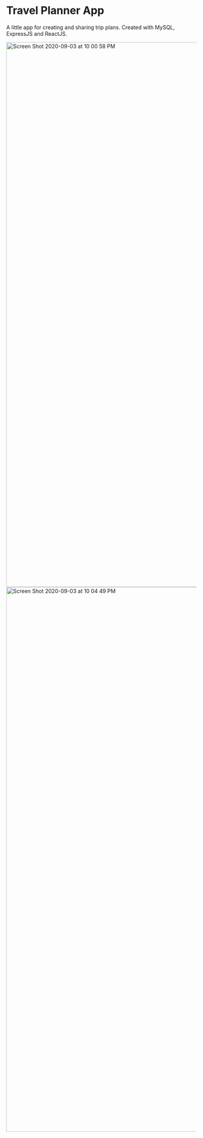 # Travel Planner App
A little app for creating and sharing trip plans. Created with MySQL, ExpressJS and ReactJS.

<img width="1440" alt="Screen Shot 2020-09-03 at 10 00 58 PM" src="https://user-images.githubusercontent.com/46465568/92198268-26cd0500-ee31-11ea-896c-c34424fb01bb.png">
<img width="1440" alt="Screen Shot 2020-09-03 at 10 04 49 PM" src="https://user-images.githubusercontent.com/46465568/92198407-90e5aa00-ee31-11ea-9c36-4b3e7713b45c.png">




